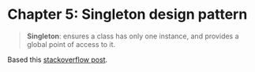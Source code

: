 # Chapter 5: Singleton design pattern

> **Singleton**: ensures a class has only one instance, and provides a global point of access to it.

Based this [stackoverflow post](https://stackoverflow.com/questions/6760685/creating-a-singleton-in-python?noredirect=1&lq=1).
